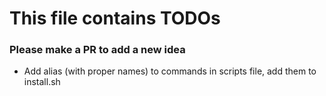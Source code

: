 # This file contains TODOs

### Please make a PR to add a new idea

- Add alias (with proper names) to commands in scripts file, add them to install.sh